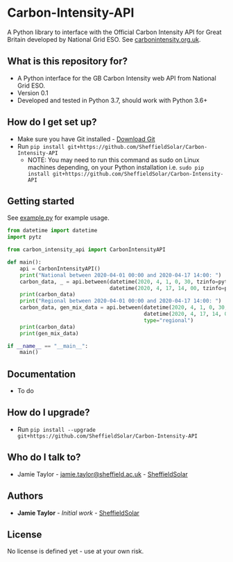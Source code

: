 # Carbon-Intensity-API

A Python library to interface with the Official Carbon Intensity API for Great Britain developed by National Grid ESO. See [carbonintensity.org.uk](https://carbonintensity.org.uk).

## What is this repository for? ##

* A Python interface for the GB Carbon Intensity web API from National Grid ESO.
* Version 0.1
* Developed and tested in Python 3.7, should work with Python 3.6+

## How do I get set up? ##

* Make sure you have Git installed - [Download Git](https://git-scm.com/downloads)
* Run `pip install git+https://github.com/SheffieldSolar/Carbon-Intensity-API`
    - NOTE: You may need to run this command as sudo on Linux machines depending, on your Python installation i.e. `sudo pip install git+https://github.com/SheffieldSolar/Carbon-Intensity-API`

## Getting started ##

See [example.py](https://github.com/SheffieldSolar/Carbon-Intensity-API/blob/master/example.py) for example usage.
```Python
from datetime import datetime
import pytz

from carbon_intensity_api import CarbonIntensityAPI

def main():
    api = CarbonIntensityAPI()
    print("National between 2020-04-01 00:00 and 2020-04-17 14:00: ")
    carbon_data, _ = api.between(datetime(2020, 4, 1, 0, 30, tzinfo=pytz.utc),
                                 datetime(2020, 4, 17, 14, 00, tzinfo=pytz.utc))
    print(carbon_data)
    print("Regional between 2020-04-01 00:00 and 2020-04-17 14:00: ")
    carbon_data, gen_mix_data = api.between(datetime(2020, 4, 1, 0, 30, tzinfo=pytz.utc),
                                            datetime(2020, 4, 17, 14, 00, tzinfo=pytz.utc),
                                            type="regional")
    print(carbon_data)
    print(gen_mix_data)

if __name__ == "__main__":
    main()
```

## Documentation ##

* To do

## How do I upgrade? ##

* Run `pip install --upgrade git+https://github.com/SheffieldSolar/Carbon-Intensity-API`

## Who do I talk to? ##

* Jamie Taylor - [jamie.taylor@sheffield.ac.uk](mailto:jamie.taylor@sheffield.ac.uk "Email Jamie") - [SheffieldSolar](https://github.com/SheffieldSolar)

## Authors ##

* **Jamie Taylor** - *Initial work* - [SheffieldSolar](https://github.com/SheffieldSolar)

## License ##

No license is defined yet - use at your own risk.
